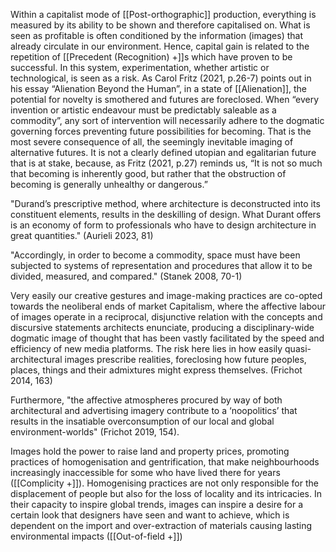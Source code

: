 Within a capitalist mode of [[Post-orthographic]] production, everything is measured by its ability to be shown and therefore capitalised on. What is seen as profitable is often conditioned by the information (images) that already circulate in our environment. Hence, capital gain is related to the repetition of [[Precedent (Recognition) +]]s which have proven to be successful. In this system, experimentation, whether artistic or technological, is seen as a risk. As Carol Fritz (2021, p.26-7) points out in his essay “Alienation Beyond the Human”, in a state of [[Alienation]], the potential for novelty is smothered and futures are foreclosed. When “every invention or artistic endeavour must be predictably saleable as a commodity”, any sort of intervention will necessarily adhere to the dogmatic governing forces preventing future possibilities for becoming. That is the most severe consequence of all, the seemingly inevitable imaging of alternative futures. It is not a clearly defined utopian and egalitarian future that is at stake, because, as Fritz (2021, p.27) reminds us, “It is not so much that becoming is inherently good, but rather that the obstruction of becoming is generally unhealthy or dangerous.” 

"Durand’s prescriptive method, where architecture is deconstructed into its constituent elements, results in the deskilling of design. What Durant offers is an economy of form to professionals who have to design architecture in great quantities." (Aurieli 2023, 81)

"Accordingly, in order to become a commodity, space must have been subjected to systems of representation and procedures that allow it to be divided, measured, and compared." (Stanek 2008, 70-1)

Very easily our creative gestures and image-making practices are co-opted towards the neoliberal ends of market Capitalism, where the affective labour of images operate in a reciprocal, disjunctive relation with the concepts and discursive statements architects enunciate, producing a disciplinary-wide dogmatic image of thought that has been vastly facilitated by the speed and efficiency of new media platforms. The risk here lies in how easily quasi-architectural images prescribe realities, foreclosing how future peoples, places, things and their admixtures might express themselves. (Frichot 2014, 163)

Furthermore, "the affective atmospheres procured by way of both architectural and advertising imagery contribute to a ‘noopolitics’ that results in the insatiable overconsumption of our local and global environment-worlds" (Frichot 2019, 154). 

Images hold the power to raise land and property prices, promoting practices of homogenisation and gentrification, that make neighbourhoods increasingly inaccessible for some who have lived there for years ([[Complicity +]]). Homogenising practices are not only responsible for the displacement of people but also for the loss of locality and its intricacies. In their capacity to inspire global trends, images can inspire a desire for a certain look that designers have seen and want to achieve, which is dependent on the import and over-extraction of materials causing lasting environmental impacts ([[Out-of-field +]])